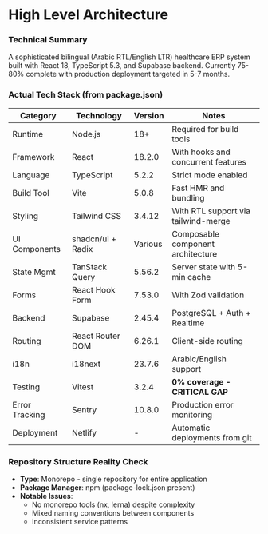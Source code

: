 # High Level Architecture

### Technical Summary

A sophisticated bilingual (Arabic RTL/English LTR) healthcare ERP system built with React 18, TypeScript 5.3, and Supabase backend. Currently 75-80% complete with production deployment targeted in 5-7 months.

### Actual Tech Stack (from package.json)

| Category        | Technology           | Version   | Notes                                      |
| --------------- | -------------------- | --------- | ------------------------------------------ |
| Runtime         | Node.js              | 18+       | Required for build tools                  |
| Framework       | React                | 18.2.0    | With hooks and concurrent features        |
| Language        | TypeScript           | 5.2.2     | Strict mode enabled                       |
| Build Tool      | Vite                 | 5.0.8     | Fast HMR and bundling                     |
| Styling         | Tailwind CSS         | 3.4.12    | With RTL support via tailwind-merge       |
| UI Components   | shadcn/ui + Radix    | Various   | Composable component architecture         |
| State Mgmt      | TanStack Query       | 5.56.2    | Server state with 5-min cache             |
| Forms           | React Hook Form      | 7.53.0    | With Zod validation                       |
| Backend         | Supabase             | 2.45.4    | PostgreSQL + Auth + Realtime              |
| Routing         | React Router DOM     | 6.26.1    | Client-side routing                       |
| i18n            | i18next              | 23.7.6    | Arabic/English support                    |
| Testing         | Vitest               | 3.2.4     | **0% coverage - CRITICAL GAP**            |
| Error Tracking  | Sentry               | 10.8.0    | Production error monitoring               |
| Deployment      | Netlify              | -         | Automatic deployments from git            |

### Repository Structure Reality Check

- **Type**: Monorepo - single repository for entire application
- **Package Manager**: npm (package-lock.json present)
- **Notable Issues**: 
  - No monorepo tools (nx, lerna) despite complexity
  - Mixed naming conventions between components
  - Inconsistent service patterns
